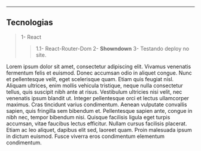 
___
## Tecnologias
> 1- React
> > 1.1- React-Router-Dom
> 2- **Showndown**
> 3- Testando deploy no site.

Lorem ipsum dolor sit amet, consectetur adipiscing elit. Vivamus venenatis fermentum felis et euismod. Donec accumsan odio in aliquet congue. Nunc et pellentesque velit, eget scelerisque quam. Etiam quis feugiat nisl. Aliquam ultrices, enim mollis vehicula tristique, neque nulla consectetur tellus, quis suscipit nibh ante at risus. Vestibulum ultricies nisi velit, nec venenatis ipsum blandit ut. Integer pellentesque orci et lectus ullamcorper maximus. Cras tincidunt varius condimentum. Aenean vulputate convallis sapien, quis fringilla sem bibendum et. Pellentesque sapien ante, congue in nibh nec, tempor bibendum nisi. Quisque facilisis ligula eget turpis accumsan, vitae faucibus lectus efficitur. Nullam cursus facilisis placerat. Etiam ac leo aliquet, dapibus elit sed, laoreet quam. Proin malesuada ipsum in dictum euismod. Fusce viverra eros condimentum elementum condimentum.

